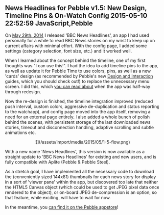 News Headlines for Pebble v1.5: New Design, Timeline Pins & On-Watch Config
2015-05-10 22:52:59
JavaScript,Pebble
---

On <a title="New Pebble Watchapp: BBC News Headlines" href="https://ninedof.wordpress.com/2014/05/29/new-pebble-watchapp-bbc-news-headlines/">May 29th, 2014</a> I released 'BBC News Headlines', an app I had used personally for a while to read BBC News stories on my wrist to keep up on current affairs with minimal effort. With the config page, I added some settings (category selection, font size, etc.) and it worked well.

When I learned about the concept behind the timeline, one of my first thoughts was "I can use this!". I had the idea to add timeline pins to the app, as well as update it for Pebble Time to use colors, pins, as well as a new 'cards' design (as recommended by Pebble's new <a title="D&I Guides" href="https://developer.getpebble.com/guides/design-and-interaction/">Design and Interaction</a> guides, which you should check out!) to replace the unnecessary menu screen. I did this, which <a title="First Pebble Timeline App – BBC News" href="https://ninedof.wordpress.com/2015/04/05/first-pebble-timeline-app-bbc-news/">you can read about</a> when the app was half-way through redesign.

Now the re-design is finished, the timeline integration improved (reduced push interval, custom colors, aggressive de-duplication and status reporting to the watchapp), and config page moved into the app itself, removing a need for an external page entirely. I also added a whole bunch of polish behind the scenes, with persistent storage of the last downloaded news stories, timeout and disconnection handling, adaptive scrolling and subtle animations etc.
<p style="text-align:center;">![](/assets/import/media/2015/05/1-5-flow.png)</p>
<p style="text-align:left;">With a new name 'News Headlines', this version is now available as a straight update to 'BBC News Headlines' for existing and new users, and is fully compatible with Aplite (Pebble & Pebble Steel).</p>
<p style="text-align:left;">As a stretch goal, I have implemented all the necessary code to download the (conveniently sized 144x81) thumbnails for each news story for display in a sort of 'viewer pane' within the app, but discovered too late that neither the HTML5 Canvas object (which could be used to get JPEG pixel data once rendered to the object), or on-board JPEG de-compression is an option, so that feature, while exciting, will have to wait for now.</p>
<p style="text-align:left;"></p>
<p style="text-align:left;">In the meantime, you <a title="News Headlines on Pebble appstore" href="https://apps.getpebble.com/applications/5387b383f60819963900000e">can find it on the Pebble appstore</a>!</p>
